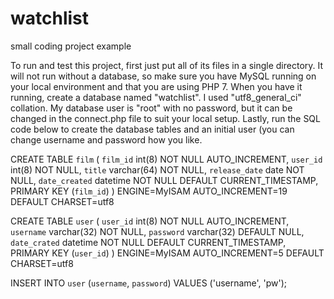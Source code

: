 # watchlist
small coding project example

To run and test this project, first just put all of its files in a single directory.
It will not run without a database, so make sure you have MySQL running on your local environment and that you are using PHP 7.
When you have it running, create a database named "watchlist". I used "utf8_general_ci" collation.
My database user is "root" with no password, but it can be changed in the connect.php file to suit your local setup.
Lastly, run the SQL code below to create the database tables and an initial user (you can change username and password how you like.

CREATE TABLE `film` (
 `film_id` int(8) NOT NULL AUTO_INCREMENT,
 `user_id` int(8) NOT NULL,
 `title` varchar(64) NOT NULL,
 `release_date` date NOT NULL,
 `date_created` datetime NOT NULL DEFAULT CURRENT_TIMESTAMP,
 PRIMARY KEY (`film_id`)
) ENGINE=MyISAM AUTO_INCREMENT=19 DEFAULT CHARSET=utf8

CREATE TABLE `user` (
 `user_id` int(8) NOT NULL AUTO_INCREMENT,
 `username` varchar(32) NOT NULL,
 `password` varchar(32) DEFAULT NULL,
 `date_crated` datetime NOT NULL DEFAULT CURRENT_TIMESTAMP,
 PRIMARY KEY (`user_id`)
) ENGINE=MyISAM AUTO_INCREMENT=5 DEFAULT CHARSET=utf8

INSERT INTO `user` (`username`, `password`) VALUES ('username', 'pw');
